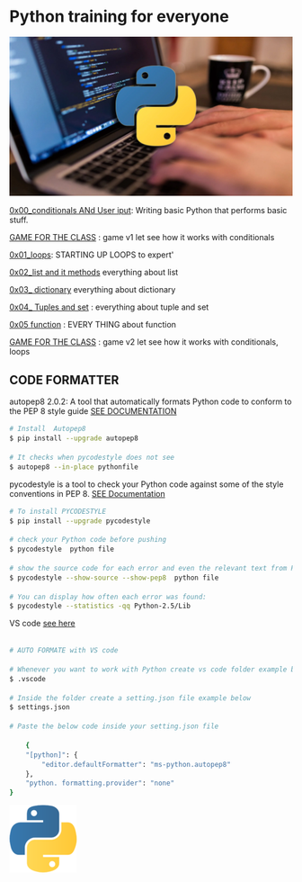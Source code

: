 # Python training for everyone

![SAMUEL EFFIONG PYTHON IMAGE 2](./image/Samuel%20Effiong%20python%20image2.webp)

[0x00_conditionals ANd User iput](./0x00_conditionalsANdUseriput): Writing basic Python that performs basic stuff.

[GAME FOR THE CLASS](./GAME_TIME/v1/) : game v1 let see how it works with conditionals

[0x01_loops](./0x01_loops/): STARTING UP LOOPS to expert'

[0x02_list and it methods](./0x02_List-MethodANDSlice/) everything about list

[0x03_ dictionary](./0x03_dictionary/) everything about dictionary

[0x04_ Tuples and set](./0x04_Tuples_Sets/) : everything about tuple and set

[0x05 function](./0x05_FUNCTIONS/) : EVERY THING about function

[GAME FOR THE CLASS](./GAME_TIME/v2_GUESSING/) : game v2 let see how it works with conditionals, loops

## CODE FORMATTER

autopep8 2.0.2: A tool that automatically formats Python code to conform to the PEP 8 style guide [SEE DOCUMENTATION](https://pypi.org/project/autopep8/)

```bash
# Install  Autopep8
$ pip install --upgrade autopep8

# It checks when pycodestyle does not see
$ autopep8 --in-place pythonfile 
```

pycodestyle is a tool to check your Python code against some of the style conventions in PEP 8. [SEE Documentation](https://pypi.org/project/pycodestyle/)

```bash
# To install PYCODESTYLE
$ pip install --upgrade pycodestyle

# check your Python code before pushing
$ pycodestyle  python file

# show the source code for each error and even the relevant text from PEP 8
$ pycodestyle --show-source --show-pep8  python file

# You can display how often each error was found:
$ pycodestyle --statistics -qq Python-2.5/Lib 
```

VS code  [see here](https://code.visualstudio.com/)

```bash

# AUTO FORMATE with VS code

# Whenever you want to work with Python create vs code folder example below
$ .vscode

# Inside the folder create a setting.json file example below
$ settings.json

# Paste the below code inside your setting.json file

    {
    "[python]": {
        "editor.defaultFormatter": "ms-python.autopep8"
    },
    "python. formatting.provider": "none"
}

```

![samuel effiong python image](./image/samuel%20effiong%20python%20image.png)
